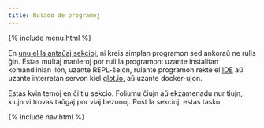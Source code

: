 ```yaml
---
title: Rulado de programoj
---
```


{% include menu.html %}

En [unu el la antaŭaj sekcioj](../hello-world), ni kreis simplan programon sed ankoraŭ ne rulis ĝin. Estas multaj manieroj por ruli la programon: uzante instalitan komandlinian ilon, uzante REPL-ŝelon, rulante programon rekte el [IDE](../editors-and-ides) aŭ uzante interretan servon kiel [glot.io](https://glot.io/new/raku), aŭ uzante docker-ujon.

Estas kvin temoj en ĉi tiu sekcio. Foliumu ĉiujn aŭ ekzamenadu nur tiujn, kiujn vi trovas taŭgaj por viaj bezonoj. Post la sekcioj, estas tasko.

{% include nav.html %}
